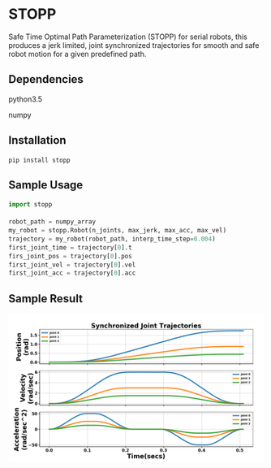 # STOPP

Safe Time Optimal Path Parameterization (STOPP) for serial robots, this produces
a jerk limited, joint synchronized trajectories for smooth and safe robot motion for a given predefined path.

## Dependencies
python3.5

numpy

## Installation
```
pip install stopp
```

## Sample Usage
```Python
import stopp

robot_path = numpy_array 
my_robot = stopp.Robot(n_joints, max_jerk, max_acc, max_vel)
trajectory = my_robot(robot_path, interp_time_step=0.004)
first_joint_time = trajectory[0].t
firs_joint_pos = trajectory[0].pos
first_joint_vel = trajectory[0].vel
first_joint_acc = trajectory[0].acc
```

## Sample Result

![](images/sample.png)
